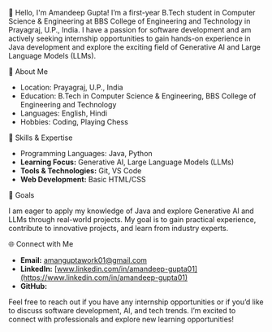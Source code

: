 👋 Hello, I'm Amandeep Gupta!
I’m a first-year B.Tech student in Computer Science & Engineering at BBS College of Engineering and Technology in Prayagraj, U.P., India.
I have a passion for software development and am actively seeking internship opportunities to gain hands-on experience in Java development 
and explore the exciting field of Generative AI and Large Language Models (LLMs).

🌟 About Me

- Location: Prayagraj, U.P., India
- Education: B.Tech in Computer Science & Engineering, BBS College of Engineering and Technology
- Languages: English, Hindi
- Hobbies: Coding, Playing Chess

🔧 Skills & Expertise

- Programming Languages: Java, Python
- **Learning Focus:** Generative AI, Large Language Models (LLMs)
- **Tools & Technologies:** Git, VS Code
- **Web Development:** Basic HTML/CSS

🚀 Goals

I am eager to apply my knowledge of Java and explore Generative AI and LLMs through real-world projects.
My goal is to gain practical experience, contribute to innovative projects, and learn from industry experts.

🌐 Connect with Me

- **Email:** [amanguptawork01@gmail.com](mailto:amanguptawork01@gmail.com)
- **LinkedIn:** [www.linkedin.com/in/amandeep-gupta01](https://www.linkedin.com/in/amandeep-gupta01)
- **GitHub:** 

Feel free to reach out if you have any internship opportunities or if you’d like to discuss software development,
AI, and tech trends. I’m excited to connect with professionals and explore new learning opportunities!
